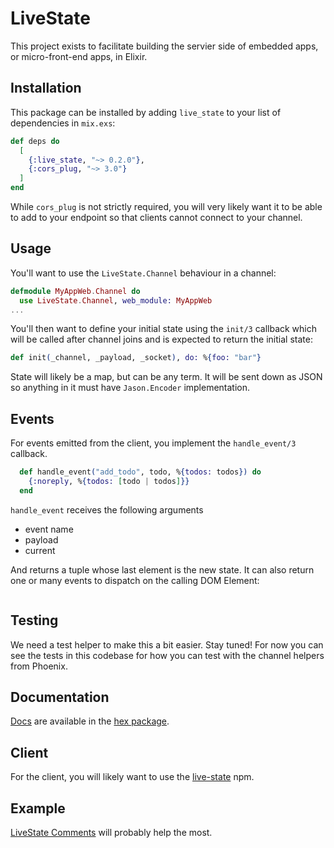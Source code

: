 # LiveState

This project exists to facilitate building the servier side of embedded apps, or micro-front-end apps, 
in Elixir. 

## Installation

This package can be installed
by adding `live_state` to your list of dependencies in `mix.exs`:

```elixir
def deps do
  [
    {:live_state, "~> 0.2.0"},
    {:cors_plug, "~> 3.0"}
  ]
end
```

While `cors_plug` is not strictly required, you will very likely want it to be able to add to your endpoint so that
clients cannot connect to your channel.

## Usage

You'll want to use the `LiveState.Channel` behaviour in a channel:

```elixir
defmodule MyAppWeb.Channel do
  use LiveState.Channel, web_module: MyAppWeb
...
```

You'll then want to define your initial state using the `init/3` callback which will be
called after channel joins and is expected to return the initial state:

```elixir
def init(_channel, _payload, _socket), do: %{foo: "bar"}
```

State will likely be a map, but can be any term. It will be sent down as JSON so anything in it
must have `Jason.Encoder` implementation.

## Events

For events emitted from the client, you implement the `handle_event/3` callback. 

```elixir
  def handle_event("add_todo", todo, %{todos: todos}) do
    {:noreply, %{todos: [todo | todos]}}
  end
```

`handle_event` receives the following arguments

* event name
* payload
* current 

And returns a tuple whose last element is the new state. It can also return 
one or many events to dispatch on the calling DOM Element:

```elixir
```

## Testing

We need a test helper to make this a bit easier. Stay tuned! For now you can see the tests
in this codebase for how you can test with the channel helpers from Phoenix.

## Documentation

[Docs](https://hexdocs.pm/live_state/) are available in the [hex package](https://hex.pm/packages/live_state).

## Client

For the client, you will likely want to use the [live-state](https://github.com/gaslight/live-state) npm.

## Example

[LiveState Comments](https://github.com/gaslight/live_state_comments) will probably help the most.

